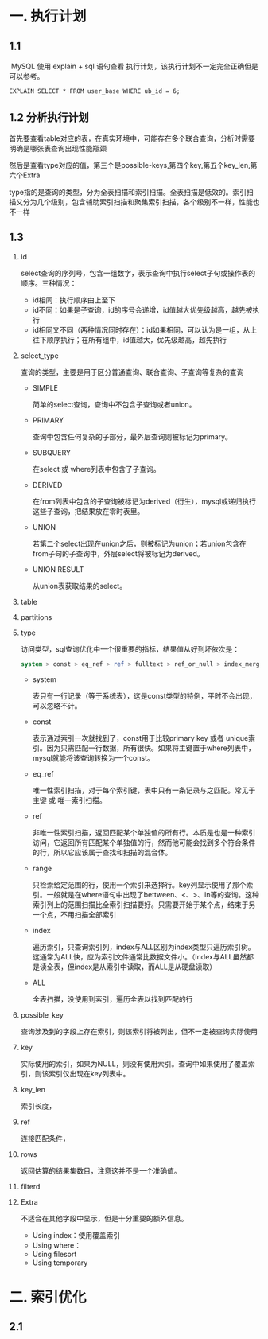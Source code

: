 # 一. 执行计划

## 1.1 

​		MySQL 使用 explain + sql 语句查看 执行计划，该执行计划不一定完全正确但是可以参考。

```sql、
EXPLAIN SELECT * FROM user_base WHERE ub_id = 6;
```

## 1.2 分析执行计划

​		首先要查看table对应的表，在真实环境中，可能存在多个联合查询，分析时需要明确是哪张表查询出现性能瓶颈

​		然后是查看type对应的值，第三个是possible-keys,第四个key,第五个key_len,第六个Extra

type指的是查询的类型，分为全表扫描和索引扫描。全表扫描是低效的。索引扫描又分为几个级别，包含辅助索引扫描和聚集索引扫描，各个级别不一样，性能也不一样



## 1.3



1. id

   select查询的序列号，包含一组数字，表示查询中执行select子句或操作表的顺序。三种情况：

   - id相同：执行顺序由上至下
   - id不同：如果是子查询，id的序号会递增，id值越大优先级越高，越先被执行
   - id相同又不同（两种情况同时存在）：id如果相同，可以认为是一组，从上往下顺序执行；在所有组中，id值越大，优先级越高，越先执行

2. select_type

   查询的类型，主要是用于区分普通查询、联合查询、子查询等复杂的查询

   - SIMPLE

     简单的select查询，查询中不包含子查询或者union。

   - PRIMARY

     查询中包含任何复杂的子部分，最外层查询则被标记为primary。

   - SUBQUERY

     在select 或 where列表中包含了子查询。

   - DERIVED

     在from列表中包含的子查询被标记为derived（衍生），mysql或递归执行这些子查询，把结果放在零时表里。

   - UNION

     若第二个select出现在union之后，则被标记为union；若union包含在from子句的子查询中，外层select将被标记为derived。

   - UNION RESULT

     从union表获取结果的select。

3. table

   

4. partitions

5. type

   访问类型，sql查询优化中一个很重要的指标，结果值从好到坏依次是：

   ```sql
   system > const > eq_ref > ref > fulltext > ref_or_null > index_merge > unique_subquery > index_subquery > range > index > ALL
   ```

   - system

     表只有一行记录（等于系统表），这是const类型的特例，平时不会出现，可以忽略不计。

   - const

     表示通过索引一次就找到了，const用于比较primary key 或者 unique索引。因为只需匹配一行数据，所有很快。如果将主键置于where列表中，mysql就能将该查询转换为一个const。

   - eq_ref

     唯一性索引扫描，对于每个索引键，表中只有一条记录与之匹配。常见于主键 或 唯一索引扫描。

   - ref

     非唯一性索引扫描，返回匹配某个单独值的所有行。本质是也是一种索引访问，它返回所有匹配某个单独值的行，然而他可能会找到多个符合条件的行，所以它应该属于查找和扫描的混合体。

   - range

     只检索给定范围的行，使用一个索引来选择行。key列显示使用了那个索引。一般就是在where语句中出现了bettween、<、>、in等的查询。这种索引列上的范围扫描比全索引扫描要好。只需要开始于某个点，结束于另一个点，不用扫描全部索引

   - index

     遍历索引，只查询索引列，index与ALL区别为index类型只遍历索引树。这通常为ALL快，应为索引文件通常比数据文件小。（Index与ALL虽然都是读全表，但index是从索引中读取，而ALL是从硬盘读取）

   - ALL

     全表扫描，没使用到索引，遍历全表以找到匹配的行

   

6. possible_key

   查询涉及到的字段上存在索引，则该索引将被列出，但不一定被查询实际使用

7. key

   实际使用的索引，如果为NULL，则没有使用索引。查询中如果使用了覆盖索引，则该索引仅出现在key列表中。

8. key_len

   索引长度，

9. ref

   连接匹配条件，

10. rows

    返回估算的结果集数目，注意这并不是一个准确值。

11. filterd

12. Extra

    不适合在其他字段中显示，但是十分重要的额外信息。

    - Using index：使用覆盖索引
    - Using where：
    - Using filesort
    - Using temporary



# 二. 索引优化

## 2.1 











